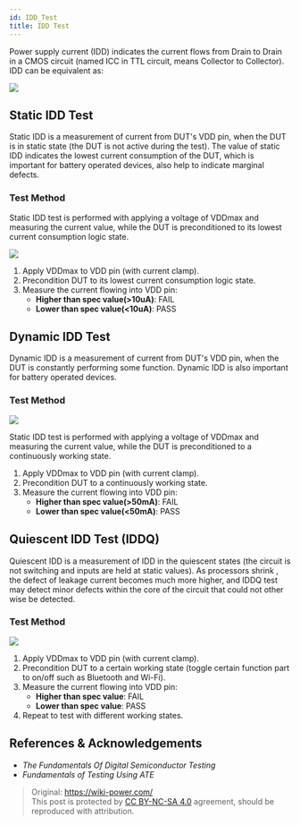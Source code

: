 ```yaml
---
id: IDD_Test
title: IDD Test
---
```


Power supply current (IDD) indicates the current flows from Drain to Drain in a CMOS circuit (named ICC in TTL circuit, means Collector to Collector). IDD can be equivalent as:

![](https://wiki-media-1253965369.cos.ap-guangzhou.myqcloud.com/img/20220910234238.png)

## Static IDD Test

Static IDD is a measurement of current from DUT's VDD pin, when the DUT is in static state (the DUT is not active during the test). The value of static IDD indicates the lowest current consumption of the DUT, which is important for battery operated devices, also help to indicate marginal defects.

### Test Method

Static IDD test is performed with applying a voltage of VDDmax and measuring the current value, while the DUT is preconditioned to its lowest current consumption logic state.

![](https://wiki-media-1253965369.cos.ap-guangzhou.myqcloud.com/img/20220911201659.png)

1. Apply VDDmax to VDD pin (with current clamp).
2. Precondition DUT to its lowest current consumption logic state.
3. Measure the current flowing into VDD pin:
   - **Higher than spec value(>10uA)**: FAIL
   - **Lower than spec value(<10uA)**: PASS

## Dynamic IDD Test

Dynamic IDD is a measurement of current from DUT's VDD pin, when the DUT is constantly performing some function. Dynamic IDD is also important for battery operated devices.

### Test Method

![](https://wiki-media-1253965369.cos.ap-guangzhou.myqcloud.com/img/20220911201603.png)

Static IDD test is performed with applying a voltage of VDDmax and measuring the current value, while the DUT is preconditioned to a continuously working state.

1. Apply VDDmax to VDD pin (with current clamp).
2. Precondition DUT to a continuously working state.
3. Measure the current flowing into VDD pin:
   - **Higher than spec value(>50mA)**: FAIL
   - **Lower than spec value(<50mA)**: PASS

## Quiescent IDD Test (IDDQ)

Quiescent IDD is a measurement of IDD in the quiescent states (the circuit is not switching and inputs are held at static values). As processors shrink , the defect of leakage current becomes much more higher, and IDDQ test may detect minor defects within the core of the circuit that could not other wise be detected.

### Test Method

![](https://wiki-media-1253965369.cos.ap-guangzhou.myqcloud.com/img/20220911213042.png)

1. Apply VDDmax to VDD pin (with current clamp).
2. Precondition DUT to a certain working state (toggle certain function part to on/off such as Bluetooth and Wi-Fi).
3. Measure the current flowing into VDD pin:
   - **Higher than spec value**: FAIL
   - **Lower than spec value**: PASS
4. Repeat to test with different working states.

## References & Acknowledgements

- *The Fundamentals Of Digital Semiconductor Testing*
- *Fundamentals of Testing Using ATE*

> Original: <https://wiki-power.com/>  
> This post is protected by [CC BY-NC-SA 4.0](https://creativecommons.org/licenses/by/4.0/deed.en) agreement, should be reproduced with attribution.
